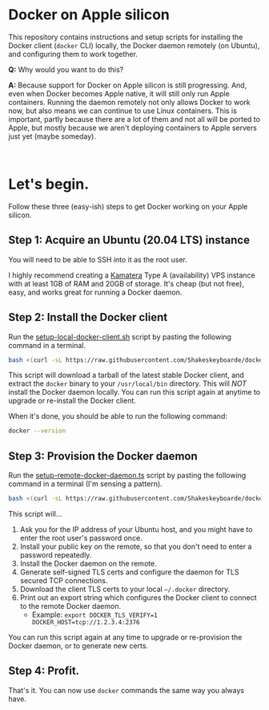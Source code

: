 # Docker on Apple silicon

This repository contains instructions and setup scripts for installing the Docker client (`docker` CLI) locally, the Docker daemon remotely (on Ubuntu), and configuring them to work together.

**Q:** Why would you want to do this?

**A:** Because support for Docker on Apple silicon is still progressing. And, even when Docker becomes Apple native, it will still only run Apple containers. Running the daemon remotely not only allows Docker to work now, but also means we can continue to use Linux containers. This is important, partly because there are a lot of them and not all will be ported to Apple, but mostly because we aren't deploying containers to Apple servers just yet (maybe someday).

&nbsp;

# Let's begin.

Follow these three (easy-ish) steps to get Docker working on your Apple silicon.

## Step 1: Acquire an Ubuntu (20.04 LTS) instance

You will need to be able to SSH into it as the root user.

I highly recommend creating a [Kamatera](https://kamatera.com) Type A (availability) VPS instance with at least 1GB of RAM and 20GB of storage. It's cheap (but not free), easy, and works great for running a Docker daemon.

## Step 2: Install the Docker client

Run the [setup-local-docker-client.sh](setup-local-docker-client.sh) script by pasting the following command in a terminal.

```bash
bash <(curl -sL https://raw.githubusercontent.com/Shakeskeyboarde/docker-remote/main/setup-local-docker-client.sh)
```

This script will download a tarball of the latest stable Docker client, and extract the `docker` binary to your `/usr/local/bin` directory. This will _NOT_ install the Docker daemon locally. You can run this script again at anytime to upgrade or re-install the Docker client.

When it's done, you should be able to run the following command:

```bash
docker --version
```

## Step 3: Provision the Docker daemon

Run the [setup-remote-docker-daemon.ts](setup-remote-docker-daemon.sh) script by pasting the following command in a terminal (I'm sensing a pattern).

```bash
bash <(curl -sL https://raw.githubusercontent.com/Shakeskeyboarde/docker-remote/main/setup-remote-docker-daemon.sh)
```

This script will...

1. Ask you for the IP address of your Ubuntu host, and you might have to enter the root user's password once.
2. Install your public key on the remote, so that you don't need to enter a password repeatedly.
3. Install the Docker daemon on the remote.
4. Generate self-signed TLS certs and configure the daemon for TLS secured TCP connections.
5. Download the client TLS certs to your local `~/.docker` directory.
6. Print out an export string which configures the Docker client to connect to the remote Docker daemon.
   - Example: `export DOCKER_TLS_VERIFY=1 DOCKER_HOST=tcp://1.2.3.4:2376`

You can run this script again at any time to upgrade or re-provision the Docker daemon, or to generate new certs.

## Step 4: Profit.

That's it. You can now use `docker` commands the same way you always have.

